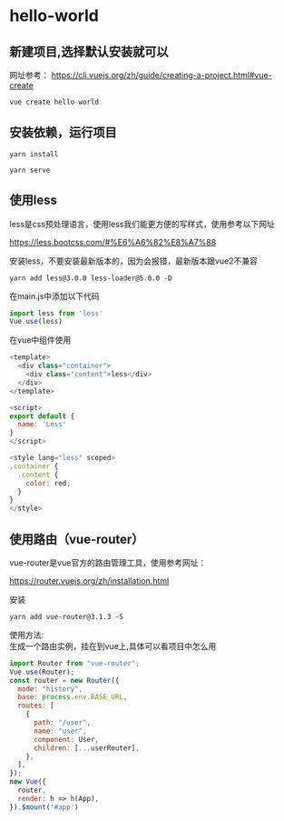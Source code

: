 # hello-world

## 新建项目,选择默认安装就可以

网址参考：
<https://cli.vuejs.org/zh/guide/creating-a-project.html#vue-create>

```js
vue create hello-world
```

## 安装依赖，运行项目

```shell
yarn install
```

```shell
yarn serve
```

## 使用less

less是css预处理语言，使用less我们能更方便的写样式，使用参考以下网址

<https://less.bootcss.com/#%E6%A6%82%E8%A7%88>

安装less，不要安装最新版本的，因为会报错，最新版本跟vue2不兼容

```shell
yarn add less@3.0.0 less-loader@5.0.0 -D
```

在main.js中添加以下代码

```js
import less from 'less'
Vue.use(less)
```

在vue中组件使用

```js
<template>
  <div class="container">
    <div class="content">less</div>
  </div>
</template>

<script>
export default {
  name: 'Less'
}
</script>

<style lang="less" scoped>
.container {
  .content {
    color: red;
  }
}
</style>
```

## 使用路由（vue-router）

vue-router是vue官方的路由管理工具，使用参考网址：  

<https://router.vuejs.org/zh/installation.html>

安装

```shell
yarn add vue-router@3.1.3 -S
```

使用方法:  
生成一个路由实例，挂在到vue上,具体可以看项目中怎么用

```js
import Router from "vue-router";
Vue.use(Router);
const router = new Router({
  mode: "history",
  base: process.env.BASE_URL,
  routes: [
    {
      path: "/user",
      name: "user",
      component: User,
      children: [...userRouter],
    },
  ],
});
new Vue({
  router,
  render: h => h(App),
}).$mount('#app')
```
